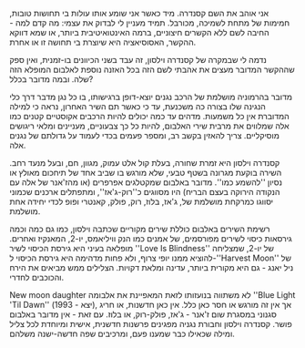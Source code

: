 אני אוהב את השם קסנדרה. מיד כאשר אני שומע אותו עולות בי תחושות טובות, חמימות של מתחת לשמיכה, מכורבל. תמיד מעניין לי לבדוק את עצמי: מה קדם למה - החיבה לשם ללא הקשרים חיצוניים, ברמה האינטואיטיבית ביותר, או שמא דווקא ההקשר, האסוסיאציה היא שיוצרת בי תחושה זו או אחרת. 

נדמה לי שבמקרה של קסנדרה וילסון, זה עבד בשני הכיוונים בו-זמנית, ואין ספק שההקשר המדובר מעצים את אהבתי לשם הזה בכל האזנה נוספת לאלבום המופלא הזה שלה. ובמה מדובר בכלל? 

מדובר בהרמוניה מושלמת של הרכב נגנים יוצא-דופן ברגישותו, בו כל נגן מדבר דרך כלי הנגינה שלו בצורה כה משכנעת, עד כי כאשר תם השיר האחרון, נראה כי למילה המדוברת אין כל משמעות. מדהים עד כמה יכולים להיות הרכבים אקוסטיים קטנים כמו אלה שמלווים את מרבית שירי האלבום, להיות כל כך צבעוניים, מעניינים ומלאי ריגושים מוסיקליים. צריך להאזין בקשב רב, ומספר פעמים בכדי לעמוד על גדולתם של 
נגנים אלה. 

קסנדרה וילסון היא זמרת שחורה, בעלת קול אלט עמוק, מגוון, חם, ובעל מנעד רחב. השירה בוקעת מגרונה בשטף טבעי, שלא מורגש בו שביב אחד של תיחכום מאולץ או נסיון ''להשמע כמו''. מדובר באלבום שמקטלגים אפרפרים (או מהז'אנר של אלה עם הנקודה הירוקה בעצם הבריח) היו מסווגים כ''רוק-ג'אז'', ומתפתלים ארכנים שכמוני יסווגו כמרקחת מושלמת של, ג'אז, בלוז, רוק, פולק, קאנטרי ופופ לכדי יחידה אחת מושלמת. 

רשימת השירים באלבום כוללת שירים מקוריים שכתבה וילסון, כמו גם כמה וכמה גירסאות כיסוי לשירים מפורסמים, של אמנים כמו הנק וויליאמס, יו-2, המאנקיז ואחרים. מופלאה בעיני היא גירסת הכיסוי לשיר ''Love Is Blindness'' של יו-2, שמצליחה להוציא ממנו יופי צרוף, ולא פחות מדהימה היא גירסת הכיסוי ל-''Harvest Moon'' של ניל יאנג - גם היא מקורית ביותר, עדינה ומלאת דקויות. הצלילים ממש מביאים את הירח והכוכבים לחדרי. 

New moon daughter לא משתווה בנועזותו לזאת המאפיינת את אלבומה ''Blue Light 'Til Dawn'' (יצא - 1993), אך אין זה מורגש או חסר כאן כלל. אין כאן חדשנות, או חריג סגנוני במסגרת שום ז'אנר - ג'אז, פולק-רוק, או בלוז. עם זאת - אין מדובר באלבום פושר. קסנדרה וילסון וחבורת נגניה מפגינים פרשנות חדשנית, אישית ומיוחדת לכל צליל ומילה שכאילו כבר שמענו פעם, ומרכיבים שפה חדשה-ישנה משלהם.
